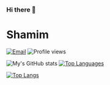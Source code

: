 ### Hi there 👋
# Shamim
[![Email](https://img.shields.io/badge/%20-Send%20Mail-black?color=14171A&labelColor=ef5350&logo=gmail&logoColor=ffffff)](mailto:shamim@outlook.jp)
![Profile views](https://gpvc.arturio.dev/sh-bd)

![My's GitHub stats](https://github-readme-stats.vercel.app/api?username=sh-bd&count_private=true)
[![Top Languages](https://github-readme-stats.vercel.app/api/top-langs/?username=anuraghazra&size_weight=0.5&count_weight=0.5)](https://github.com/anuraghazra/github-readme-stats)

[![Top Langs](https://github-readme-stats.vercel.app/api/top-langs/?username=anuraghazra)](https://github.com/anuraghazra/github-readme-stats)

<!--
**sh-bd/sh-bd** is a ✨ _special_ ✨ repository because its `README.md` (this file) appears on your GitHub profile.
Here are some ideas to get you started:

- 🔭 I’m currently working on ...
- 🌱 I’m currently learning ...
- 👯 I’m looking to collaborate on ...
- 🤔 I’m looking for help with ...
- 💬 Ask me about ...
- 📫 How to reach me: ...
- 😄 Pronouns: ...
- ⚡ Fun fact: ...
-->
